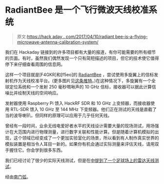 # RadiantBee 是一个飞行微波天线校准系统

> 原文:[https://hack aday . com/2017/04/10/radiant bee-is-a-flying-microwave-antenna-calibration-system/](https://hackaday.com/2017/04/10/radiantbee-is-a-flying-microwave-antenna-calibration-system/)

我们在 Hackaday 链接到的许多项目都有大量的报道，有你可能需要的所有细节的页面。有时，虽然我们偶然发现一个只有简短描述的项目，但它的技术使它值得停下来仔细查看周围的信息网。

这样一个项目就是[F4GKR]和[f5eo]的 [RadiantBee](https://github.com/f4gkr/RadiantBee) ，尝试使用多旋翼上的信标发射机作为天线校准平台。(更多图片见[这条推特](https://twitter.com/sylvain_azarian)。)在这种情况下，多旋翼有一个全球定位系统和一个发射 250 毫秒啁啾声的 10 GHz 信标，接收器可以据此计算信噪比并绘制天线的空间响应。

发射器使用 Raspberry Pi 馈入 HackRF SDR 和 10 GHz 上变频器，而接收器使用 RTL-SDR 馈入 10 GHz 至 144 MHz 下变频器。他们正在测试的天线是直截了当的波导喇叭，但同样的原理可以应用于几乎任何天线。

曾经有一段时间，业余无线电爱好者水平的天线设计需要大量的现场测试，用场强计在大范围内进行物理测量，进行数字关联和性能计算。但是随着计算机模拟的出现，这个领域已经变成了一个更加实验室化的场景，所以看到有人制作真实世界的模拟装置是相当令人耳目一新的。如果你有机会通过实际测量来评估天线，请用双手握住它。你会学到很多东西。

我们已经讨论了很少的实际天线测试，但是在[中提到了一个足球场上的雷达天线测试](http://hackaday.com/2015/03/22/building-a-horn-antenna-for-radar/)。

经由[南门弧](http://southgatearc.org/news/2017/april/ham-radio-10-ghz-beacon-on-a-drone.htm)。